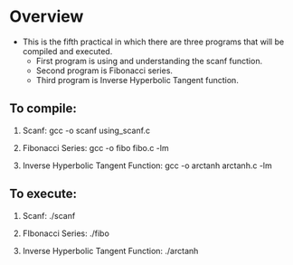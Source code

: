 # Overview
* This is the fifth practical in which there are three programs that will be compiled and executed.
	* First program is using and understanding the scanf function.
	* Second program is Fibonacci series.
	* Third program is Inverse Hyperbolic Tangent function.
## To compile:
1. Scanf:
gcc -o scanf using_scanf.c

2. Fibonacci Series:
gcc -o fibo fibo.c -lm

3. Inverse Hyperbolic Tangent Function:
gcc -o arctanh arctanh.c -lm

## To execute:
1. Scanf: 
./scanf

2. FIbonacci Series:
./fibo

3. Inverse Hyperbolic Tangent Function:
./arctanh

